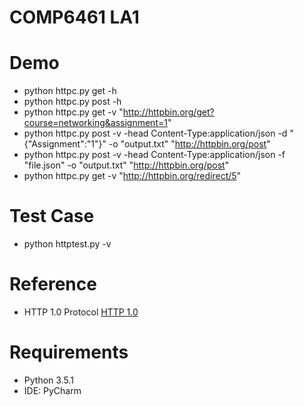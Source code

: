 # COMP6461 LA1

#   Demo
*   python httpc.py get -h
*   python httpc.py post -h
*   python httpc.py get -v "http://httpbin.org/get?course=networking&assignment=1"
*   python httpc.py post -v -head Content-Type:application/json -d "{\"Assignment\":\"1\"}" -o "output.txt" "http://httpbin.org/post"
*   python httpc.py post -v -head Content-Type:application/json -f "file.json" -o "output.txt" "http://httpbin.org/post"
*   python httpc.py get -v "http://httpbin.org/redirect/5"
#   Test Case
*   python httptest.py -v

# Reference
* HTTP 1.0 Protocol
[HTTP 1.0](https://www.w3.org/Protocols/HTTP/1.0/spec.html)


# Requirements
* Python 3.5.1
* IDE: PyCharm
